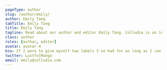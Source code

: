 ```yaml
---
pageType: author
slug: /author/emily/
author: Emily Tang
tabTitle: Emily Tang
title: Emily Tang
tagline: Read about our author and editor Emily Tang. Colludia is an indie gaming blog focused on games with stories to tell and the developers behind them.
class: author
roles: [author, editor]
avatar: avatar-4
bio: If I were to give myself two labels I've had for as long as I can remember, it would be gamer and writer. By writing about games, I'm able to combine my two passions, which is awesome! Of course as a writer, I love a good story, so you'll no doubt see a lot of story-heavy titles from me.
twitter: LustfulMango
email: emily@colludia.com
---
```

